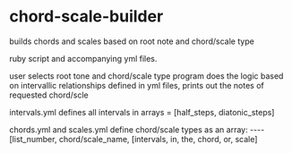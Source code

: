 # chord-scale-builder
builds chords and scales based on root note and chord/scale type

ruby script and accompanying yml files.

user selects root tone and chord/scale type
program does the logic based on intervallic relationships defined in yml files, prints out the notes of requested chord/scle

intervals.yml defines all intervals in arrays = [half_steps, diatonic_steps]

chords.yml and scales.yml define chord/scale types as an array:
----[list_number, chord/scale_name, [intervals, in, the, chord, or, scale]

